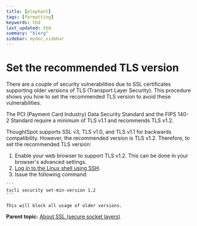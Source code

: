 ```yaml
---
title: [elephant]
tags: [formatting]
keywords: tbd
last_updated: tbd
summary: "blerg"
sidebar: mydoc_sidebar
---
```

# Set the recommended TLS version

There are a couple of security vulnerabilities due to SSL certificates supporting older versions of TLS \(Transport Layer Security\). This procedure shows you how to set the recommended TLS version to avoid these vulnerabilities.

The PCI \(Payment Card Industry\) Data Security Standard and the FIPS 140-2 Standard require a minimum of TLS v1.1 and recommends TLS v1.2.

ThoughtSpot supports SSL v3, TLS v1.0, and TLS v1.1 for backwards compatibility. However, the recommended version is TLS v1.2. Therefore, to set the recommended TLS version:

1.   Enable your web browser to support TLS v1.2. This can be done in your browser's advanced settings. 
2.  [Log in to the Linux shell using SSH](../../shared/conrefs/../../admin/setup/login_console.html).
3.   Issue the following command: 

    ```
    tscli security set-min-version 1.2
    ```

    This will block all usage of older versions.


**Parent topic:** [About SSL \(secure socket layers\)](../../admin/setup/about_SSL.html)

